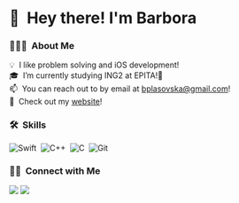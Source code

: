 # 👋 &nbsp;Hey there! I'm Barbora

### 👨🏻‍💻 &nbsp;About Me

💡 &nbsp;I like problem solving and iOS development!\
🎓 &nbsp;I’m currently studying ING2 at EPITA!💞️\
📫 &nbsp;You can reach out to by email at bplasovska@gmail.com!\
📄 &nbsp;Check out my [website](https://barbora.plasovska.com)!

### 🛠 &nbsp;Skills

![Swift](https://img.shields.io/badge/-Swift-05122A?style=flat&logo=swift&logoColor=FA7343)&nbsp;
![C++](https://img.shields.io/badge/-C++-05122A?style=flat&logo=C%2B%2B&logoColor=00599C)&nbsp;
![C](https://img.shields.io/badge/-C-05122A?style=flat&logo=C&logoColor=A8B9CC)&nbsp;
![Git](https://img.shields.io/badge/-Git-05122A?style=flat&logo=git)

### 🤝🏻 &nbsp;Connect with Me

<a href="https://linkedin.com/in/barboraplasovska"><img src="https://img.shields.io/badge/-Barbora%20Plasovska-0077B5?style=flat&logo=Linkedin&logoColor=white"/></a>
<a href="mailto:contact@stephanegelibert.com"><img src="https://img.shields.io/badge/-bplasovska@gmail.com-D14836?style=flat&logo=Gmail&logoColor=white"/></a>

<!---
barboraplasovska/barboraplasovska is a ✨ special ✨ repository because its `README.md` (this file) appears on your GitHub profile.
You can click the Preview link to take a look at your changes.
--->
